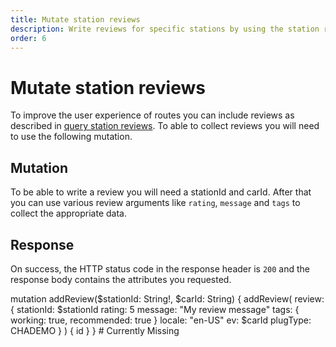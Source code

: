 ```yaml
---
title: Mutate station reviews
description: Write reviews for specific stations by using the station review mutation
order: 6
---
```


# Mutate station reviews
To improve the user experience of routes you can include reviews as described in [query station reviews](). To able to collect reviews you will need to use the following mutation. 

## Mutation
To be able to write a review you will need a stationId and carId. After that you can use various review arguments like `rating`, `message` and `tags` to collect the appropriate data.

<schema name="addReview" type="Mutation"></schema>

## Response
On success, the HTTP status code in the response header is `200` and the response body contains the attributes you requested.

<playground url="https://playground.chargetrip.com/?page=reviewListLazyLoading">
<code-block lang="graphql" query="addReview">					
mutation addReview($stationId: String!, $carId: String) {
  addReview(
    review: {
      stationId: $stationId
      rating: 5
      message: "My review message"
      tags: { working: true, recommended: true }
      locale: "en-US"
      ev: $carId
      plugType: CHADEMO
    }
  ) {
    id
  }
}
</code-block>
<code-block>
# Currently Missing 
</code-block>
</playground>